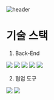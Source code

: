 ![header](https://capsule-render.vercel.app/api?type=waving&color=gradient&height=300&section=header&text=%20JOEUNJI%20README!%20)


# 기술 스택 
1. Back-End
<img src="https://img.shields.io/badge/Python-3776AB?style=flat-square&logo=Python&logoColor=white"/>
<img src="https://img.shields.io/badge/MySQL-4479A1?style=flat-square&logo=MySQL&logoColor=white"/>
<img src="https://img.shields.io/badge/spring-6DB33F?style=flat-square&logo=spring&logoColor=white"/>
<img src="https://img.shields.io/badge/springboot-6DB33F?style=flat-square&logo=springboot&logoColor=white"/>
<img src="https://img.shields.io/badge/springboot-6DB33F?style=flat-square&logo=springsecurity&logoColor=white"/>

2. 협업 도구
<img src="https://img.shields.io/badge/github-181717?style=flat-square&logo=github&logoColor=white"/>
<img src="https://img.shields.io/badge/intellijidea-000000?style=flat-square&logo=intellijidea&logoColor=white"/>




